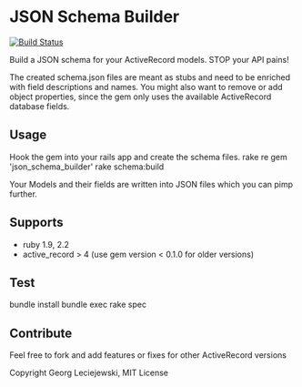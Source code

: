 # JSON Schema Builder

[![Build Status](https://travis-ci.org/salesking/json_schema_builder.svg)](https://travis-ci.org/salesking/json_schema_builder)

Build a JSON schema for your ActiveRecord models. STOP your API pains!

The created schema.json files are meant as stubs and need to be enriched with
field descriptions and names. You might also want to remove or add object
properties, since the gem only uses the available ActiveRecord database fields.

## Usage

Hook the gem into your rails app and create the schema files.
rake re
  gem 'json_schema_builder'
  rake schema:build

Your Models and their fields are written into JSON files which you can
pimp further.

## Supports

* ruby 1.9, 2.2
* active_record > 4 (use gem version < 0.1.0 for older versions)

## Test

  bundle install
  bundle exec rake spec

## Contribute 

Feel free to fork and add features or fixes for other ActiveRecord versions

Copyright Georg Leciejewski, MIT License
